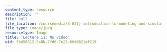 ```yaml
---
content_type: resource
description: ''
file: null
file_location: /coursemedia/3-021j-introduction-to-modeling-and-simulation-spring-2012/3b456812548b7fd67e2366dd821af219_No-Video.jpg
file_type: image/jpeg
resourcetype: Image
title: 'Lecture 11: No video'
uid: 3b456812-548b-7fd6-7e23-66dd821af219
---
```

